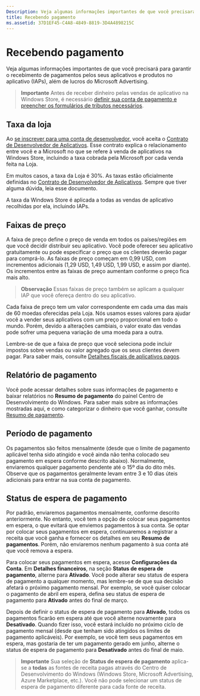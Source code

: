 ```yaml
---
Description: Veja algumas informações importantes de que você precisará para garantir o recebimento de pagamentos pelos seus aplicativos e produtos no aplicativo (IAPs), além de lucros do Microsoft Advertising.
title: Recebendo pagamento
ms.assetid: 37D1EF45-C4A8-4849-8819-3D4A4898215C
---
```


# Recebendo pagamento
Veja algumas informações importantes de que você precisará para garantir o recebimento de pagamentos pelos seus aplicativos e produtos no aplicativo (IAPs), além de lucros do Microsoft Advertising.

> **Importante**  Antes de receber dinheiro pelas vendas de aplicativo na Windows Store, é necessário [definir sua conta de pagamento e preencher os formulários de tributos necessários](setting-up-your-payout-account-and-tax-forms.md).

## Taxa da loja

Ao [se inscrever para uma conta de desenvolvedor](http://go.microsoft.com/fwlink/p/?LinkID=615100), você aceita o [Contrato de Desenvolvedor de Aplicativos](https://msdn.microsoft.com/library/windows/apps/hh694058). Esse contrato explica o relacionamento entre você e a Microsoft no que se refere à venda de aplicativos na Windows Store, incluindo a taxa cobrada pela Microsoft por cada venda feita na Loja.

Em muitos casos, a taxa da Loja é 30%. As taxas estão oficialmente definidas no [Contrato de Desenvolvedor de Aplicativos](https://msdn.microsoft.com/library/windows/apps/hh694058). Sempre que tiver alguma dúvida, leia esse documento.

A taxa da Windows Store é aplicada a todas as vendas de aplicativo recolhidas por ela, incluindo IAPs.

## Faixas de preço

A faixa de preço define o preço de venda em todos os países/regiões em que você decidir distribuir seu aplicativo. Você pode oferecer seu aplicativo gratuitamente ou pode especificar o preço que os clientes deverão pagar para comprá-lo. As faixas de preço começam em 0,99 USD, com incrementos adicionais (1,29 USD, 1,49 USD, 1,99 USD, e assim por diante). Os incrementos entre as faixas de preço aumentam conforme o preço fica mais alto.

> **Observação**  Essas faixas de preço também se aplicam a qualquer IAP que você ofereça dentro do seu aplicativo.

Cada faixa de preço tem um valor correspondente em cada uma das mais de 60 moedas oferecidas pela Loja. Nós usamos esses valores para ajudar você a vender seus aplicativos com um preço proporcional em todo o mundo. Porém, devido a alterações cambiais, o valor exato das vendas pode sofrer uma pequena variação de uma moeda para a outra.

Lembre-se de que a faixa de preço que você seleciona pode incluir impostos sobre vendas ou valor agregado que os seus clientes devem pagar. Para saber mais, consulte [Detalhes fiscais de aplicativos pagos](tax-details-for-paid-apps.md).

## Relatório de pagamento

Você pode acessar detalhes sobre suas informações de pagamento e baixar relatórios no **Resumo de pagamento** do painel Centro de Desenvolvimento do Windows. Para saber mais sobre as informações mostradas aqui, e como categorizar o dinheiro que você ganhar, consulte [Resumo de pagamento](payout-summary.md).

## Período de pagamento

Os pagamentos são feitos mensalmente (desde que o limite de pagamento aplicável tenha sido atingido e você ainda não tenha colocado seu pagamento em espera conforme descrito abaixo). Normalmente, enviaremos qualquer pagamento pendente até o 15º dia do dito mês. Observe que os pagamentos geralmente levam entre 3 e 10 dias úteis adicionais para entrar na sua conta de pagamento.

##  Status de espera de pagamento

Por padrão, enviaremos pagamentos mensalmente, conforme descrito anteriormente. No entanto, você tem a opção de colocar seus pagamentos em espera, o que evitará que enviemos pagamentos à sua conta. Se optar por colocar seus pagamentos em espera, continuaremos a registrar a receita que você ganha e fornecer os detalhes em seu **Resumo de pagamentos**. Porém, não enviaremos nenhum pagamento à sua conta até que você remova a espera. 

Para colocar seus pagamentos em espera, acesse **Configurações da Conta**. Em **Detalhes financeiros**, na seção **Status de espera de pagamento**, alterne para **Ativado**. Você pode alterar seu status de espera de pagamento a qualquer momento, mas lembre-se de que sua decisão afetará o próximo pagamento mensal. Por exemplo, se você quiser colocar o pagamento de abril em espera, defina seu status de espera de pagamento para **Ativado** antes do final de março.

Depois de definir o status de espera de pagamento para **Ativado**, todos os pagamentos ficarão em espera até que você alterne novamente para **Desativado**. Quando fizer isso, você estará incluído no próximo ciclo de pagamento mensal (desde que tenham sido atingidos os limites de pagamento aplicáveis). Por exemplo, se você tem seus pagamentos em espera, mas gostaria de ter um pagamento gerado em junho, alterne o status de espera de pagamento para **Desativado** antes do final de maio.

> **Importante** Sua seleção de **Status de espera de pagamento** aplica-se a **todas** as fontes de receita pagas através do Centro de Desenvolvimento do Windows (Windows Store, Microsoft Advertising, Azure Marketplace, etc.). Você não pode selecionar um status de espera de pagamento diferente para cada fonte de receita.


 

 






<!--HONumber=Mar16_HO5-->



